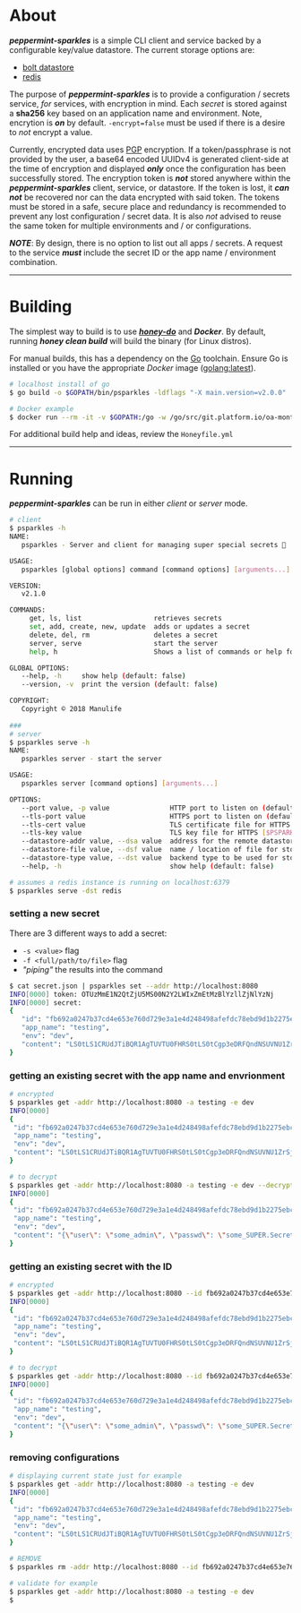 # About
**_peppermint-sparkles_** is a simple CLI client and service backed by a configurable key/value datastore. The current storage options are:

* [bolt datastore](https://github.com/boltdb/bolt)
* [redis](https://redis.io/) 

The purpose of **_peppermint-sparkles_** is to provide a configuration / secrets service, _for_ services, with encryption in mind. Each _secret_ is stored against a **sha256** key based on an application name and environment. Note, encrytion is **_on_** by default. `-encrypt=false` must be used if there is a desire to _not_ encrypt a value.

Currently, encrypted data uses [PGP](http://www.pgpi.org/doc/pgpintro/) encryption. If a token/passphrase is not provided by the user, a base64 encoded UUIDv4 is generated client-side at the time of encryption and displayed **_only_** once the configuration has been successfully stored.  The encryption token is **_not_** stored anywhere within the **_peppermint-sparkles_** client, service, or datastore. If the token is lost, it **_can not_** be recovered nor can the data encrypted with said token. The tokens must be stored in a safe, secure place and redundancy is recommended to prevent any lost configuration / secret data. It is also _not_ advised to reuse the same token for multiple environments and / or configurations.

**_NOTE_**: By design, there is no option to list out all apps / secrets. A request to the service **_must_** include the secret ID or the app name / environment combination.

---

# Building

The simplest way to build is to use [**_honey-do_**](https://github.com/elliottpolk/honey-do) and **_Docker_**. By default, running **_honey clean build_** will build the binary (for Linux distros).

For manual builds, this has a dependency on the [Go](https://golang.org) toolchain. Ensure Go is installed or you have the appropriate _Docker_ image ([golang:latest](https://hub.docker.com/_/golang/)).

```bash
# localhost install of go
$ go build -o $GOPATH/bin/psparkles -ldflags "-X main.version=v2.0.0"

# Docker example
$ docker run --rm -it -v $GOPATH:/go -w /go/src/git.platform.io/oa-montreal/peppermint-sparkles golang:latest /bin/bash -c 'go build -o $GOPATH/bin/psparkles -ldflags \"-X main.version=v2.0.0\"'
```

For additional build help and ideas, review the `Honeyfile.yml`
 
---

# Running

**_peppermint-sparkles_** can be run in either _client_ or _server_ mode.

```bash
# client
$ psparkles -h
NAME:
   psparkles - Server and client for managing super special secrets 🦄

USAGE:
   psparkles [global options] command [command options] [arguments...]

VERSION:
   v2.1.0

COMMANDS:
     get, ls, list                  retrieves secrets
     set, add, create, new, update  adds or updates a secret
     delete, del, rm                deletes a secret
     server, serve                  start the server
     help, h                        Shows a list of commands or help for one command

GLOBAL OPTIONS:
   --help, -h     show help (default: false)
   --version, -v  print the version (default: false)

COPYRIGHT:
   Copyright © 2018 Manulife
      
###
# server
$ psparkles serve -h
NAME:
   psparkles server - start the server

USAGE:
   psparkles server [command options] [arguments...]

OPTIONS:
   --port value, -p value               HTTP port to listen on (default: "8080") [$PSPARKLES_HTTP_PORT]
   --tls-port value                     HTTPS port to listen on (default: "8443") [$PSPARKLES_HTTPS_PORT]
   --tls-cert value                     TLS certificate file for HTTPS [$PSPARKLES_TLS_CERT]
   --tls-key value                      TLS key file for HTTPS [$PSPARKLES_TLS_KEY]
   --datastore-addr value, --dsa value  address for the remote datastore (default: "localhost:6379") [$PSPARKLES_DS_ADDR]
   --datastore-file value, --dsf value  name / location of file for storing secrets (default: "/var/lib/peppermint-sparkles/psparkles.db") [$PSPARKLES_DS_FILE]
   --datastore-type value, --dst value  backend type to be used for storage (default: "file") [$PSPARKLES_DS_TYPE]
   --help, -h                           show help (default: false)

# assumes a redis instance is running on localhost:6379
$ psparkles serve -dst redis
```

### setting a new secret
There are 3 different ways to add a secret:

* `-s <value>` flag
* `-f <full/path/to/file>` flag
* _"piping"_ the results into the command

```bash
$ cat secret.json | psparkles set --addr http://localhost:8080
INFO[0000] token: OTUzMmE1N2QtZjU5MS00N2Y2LWIxZmEtMzBlYzllZjNlYzNj
INFO[0000] secret:
{
   "id": "fb692a0247b37cd4e653e760d729e3a1e4d248498afefdc78ebd9d1b2275ebc30922d603c46cc62e1065d587a7bb0787765b40ca51d8ca9455ca12fbc2f5a742",
   "app_name": "testing",
   "env": "dev",
   "content": "LS0tLS1CRUdJTiBQR1AgTUVTU0FHRS0tLS0tCgp3eDRFQndNSUVNU1ZrSjBqMlZ4Z3NINzI0U01ZekE4OUdLbGVUMDMzaGZyUzRBSGtQNkZhcjJYbWEvbnYzWnlNCkVKbmNyT0drcitBcTRPZmhxbC9nYytJYlJRV3k0S2JsOEhSRjVSdUhyb1prN0dPMlcvcTJ4U3FELzNEZWxLZ0wKeEJ6V1hDWjVKSWpnU2VUQTcwNEE3eTNFbVhrWXNLWXlhUUJDNEtMajhCekZMN1Y1a2NIZ24rRTdEdUNnNEhuZwpST1NLVFBIU3NiUXpYeWRYeUxwWU9vWFc0cG0wM1IzaE1UWUEKPUZLVUwKLS0tLS1FTkQgUEdQIE1FU1NBR0UtLS0tLQ=="
}
```

### getting an existing secret with the app name and envrionment

```bash
# encrypted
$ psparkles get -addr http://localhost:8080 -a testing -e dev
INFO[0000]
{
 "id": "fb692a0247b37cd4e653e760d729e3a1e4d248498afefdc78ebd9d1b2275ebc30922d603c46cc62e1065d587a7bb0787765b40ca51d8ca9455ca12fbc2f5a742",
 "app_name": "testing",
 "env": "dev",
 "content": "LS0tLS1CRUdJTiBQR1AgTUVTU0FHRS0tLS0tCgp3eDRFQndNSUVNU1ZrSjBqMlZ4Z3NINzI0U01ZekE4OUdLbGVUMDMzaGZyUzRBSGtQNkZhcjJYbWEvbnYzWnlNCkVKbmNyT0drcitBcTRPZmhxbC9nYytJYlJRV3k0S2JsOEhSRjVSdUhyb1prN0dPMlcvcTJ4U3FELzNEZWxLZ0wKeEJ6V1hDWjVKSWpnU2VUQTcwNEE3eTNFbVhrWXNLWXlhUUJDNEtMajhCekZMN1Y1a2NIZ24rRTdEdUNnNEhuZwpST1NLVFBIU3NiUXpYeWRYeUxwWU9vWFc0cG0wM1IzaE1UWUEKPUZLVUwKLS0tLS1FTkQgUEdQIE1FU1NBR0UtLS0tLQ=="
}

# to decrypt
$ psparkles get -addr http://localhost:8080 -a testing -e dev --decrypt -t OTUzMmE1N2QtZjU5MS00N2Y2LWIxZmEtMzBlYzllZjNlYzNj
INFO[0000]
{
 "id": "fb692a0247b37cd4e653e760d729e3a1e4d248498afefdc78ebd9d1b2275ebc30922d603c46cc62e1065d587a7bb0787765b40ca51d8ca9455ca12fbc2f5a742",
 "app_name": "testing",
 "env": "dev",
 "content": "{\"user\": \"some_admin\", \"passwd\": \"some_SUPER.Secret#Value\"}"
}
```

### getting an existing secret with the ID

```bash
# encrypted
$ psparkles get -addr http://localhost:8080 --id fb692a0247b37cd4e653e760d729e3a1e4d248498afefdc78ebd9d1b2275ebc30922d603c46cc62e1065d587a7bb0787765b40ca51d8ca9455ca12fbc2f5a742
INFO[0000]
{
 "id": "fb692a0247b37cd4e653e760d729e3a1e4d248498afefdc78ebd9d1b2275ebc30922d603c46cc62e1065d587a7bb0787765b40ca51d8ca9455ca12fbc2f5a742",
 "app_name": "testing",
 "env": "dev",
 "content": "LS0tLS1CRUdJTiBQR1AgTUVTU0FHRS0tLS0tCgp3eDRFQndNSUVNU1ZrSjBqMlZ4Z3NINzI0U01ZekE4OUdLbGVUMDMzaGZyUzRBSGtQNkZhcjJYbWEvbnYzWnlNCkVKbmNyT0drcitBcTRPZmhxbC9nYytJYlJRV3k0S2JsOEhSRjVSdUhyb1prN0dPMlcvcTJ4U3FELzNEZWxLZ0wKeEJ6V1hDWjVKSWpnU2VUQTcwNEE3eTNFbVhrWXNLWXlhUUJDNEtMajhCekZMN1Y1a2NIZ24rRTdEdUNnNEhuZwpST1NLVFBIU3NiUXpYeWRYeUxwWU9vWFc0cG0wM1IzaE1UWUEKPUZLVUwKLS0tLS1FTkQgUEdQIE1FU1NBR0UtLS0tLQ=="
}

# to decrypt
$ psparkles get -addr http://localhost:8080 --id fb692a0247b37cd4e653e760d729e3a1e4d248498afefdc78ebd9d1b2275ebc30922d603c46cc62e1065d587a7bb0787765b40ca51d8ca9455ca12fbc2f5a742 --decrypt -t OTUzMmE1N2QtZjU5MS00N2Y2LWIxZmEtMzBlYzllZjNlYzNj
INFO[0000]
{
 "id": "fb692a0247b37cd4e653e760d729e3a1e4d248498afefdc78ebd9d1b2275ebc30922d603c46cc62e1065d587a7bb0787765b40ca51d8ca9455ca12fbc2f5a742",
 "app_name": "testing",
 "env": "dev",
 "content": "{\"user\": \"some_admin\", \"passwd\": \"some_SUPER.Secret#Value\"}"
}
```


### removing configurations

```bash
# displaying current state just for example
$ psparkles get -addr http://localhost:8080 -a testing -e dev
INFO[0000]
{
 "id": "fb692a0247b37cd4e653e760d729e3a1e4d248498afefdc78ebd9d1b2275ebc30922d603c46cc62e1065d587a7bb0787765b40ca51d8ca9455ca12fbc2f5a742",
 "app_name": "testing",
 "env": "dev",
 "content": "LS0tLS1CRUdJTiBQR1AgTUVTU0FHRS0tLS0tCgp3eDRFQndNSUVNU1ZrSjBqMlZ4Z3NINzI0U01ZekE4OUdLbGVUMDMzaGZyUzRBSGtQNkZhcjJYbWEvbnYzWnlNCkVKbmNyT0drcitBcTRPZmhxbC9nYytJYlJRV3k0S2JsOEhSRjVSdUhyb1prN0dPMlcvcTJ4U3FELzNEZWxLZ0wKeEJ6V1hDWjVKSWpnU2VUQTcwNEE3eTNFbVhrWXNLWXlhUUJDNEtMajhCekZMN1Y1a2NIZ24rRTdEdUNnNEhuZwpST1NLVFBIU3NiUXpYeWRYeUxwWU9vWFc0cG0wM1IzaE1UWUEKPUZLVUwKLS0tLS1FTkQgUEdQIE1FU1NBR0UtLS0tLQ=="
}

# REMOVE
$ psparkles rm -addr http://localhost:8080 --id fb692a0247b37cd4e653e760d729e3a1e4d248498afefdc78ebd9d1b2275ebc30922d603c46cc62e1065d587a7bb0787765b40ca51d8ca9455ca12fbc2f5a742

# validate for example
$ psparkles get -addr http://localhost:8080 -a testing -e dev
$

```

